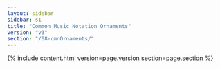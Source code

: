 ```yaml
---
layout: sidebar
sidebar: s1
title: "Common Music Notation Ornaments"
version: "v3"
section: "/08-cmnOrnaments/"
---
```

{% include content.html version=page.version section=page.section %}